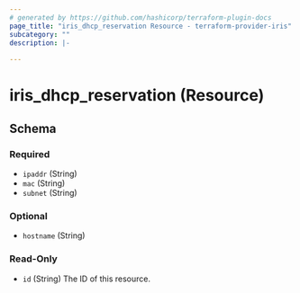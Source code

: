 ```yaml
---
# generated by https://github.com/hashicorp/terraform-plugin-docs
page_title: "iris_dhcp_reservation Resource - terraform-provider-iris"
subcategory: ""
description: |-
  
---
```


# iris_dhcp_reservation (Resource)





<!-- schema generated by tfplugindocs -->
## Schema

### Required

- `ipaddr` (String)
- `mac` (String)
- `subnet` (String)

### Optional

- `hostname` (String)

### Read-Only

- `id` (String) The ID of this resource.


